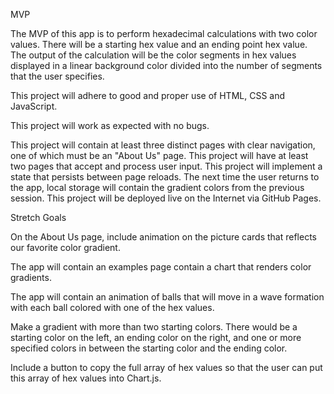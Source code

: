 MVP

The MVP of this app is to perform hexadecimal calculations with two color values.  There will be a starting hex value and an ending point hex value.  The output of the calculation will be the color segments in hex values displayed in a linear background color divided into the number of segments that the user specifies.

This project will adhere to good and proper use of HTML, CSS and JavaScript.  

This project will work as expected with no bugs.

This project will contain at least three distinct pages with clear navigation, one of which must be an "About Us" page.
This project will have at least two pages that accept and process user input.
This project will implement a state that persists between page reloads.  The next time the user returns to the app, local storage will contain the gradient colors from the previous session.
This project will be deployed live on the Internet via GitHub Pages.

Stretch Goals

On the About Us page, include animation on the picture cards that reflects our favorite color gradient.

The app will contain an examples page contain a chart that renders color gradients.  

The app will contain an animation of balls that will move in a wave formation with each ball colored with one of the hex values. 

Make a gradient with more than two starting colors.  There would be a starting color on the left, an ending color on the right, and one or more specified colors in between the starting color and the ending color.

Include a button to copy the full array of hex values so that the user can put this array of hex values into Chart.js.

